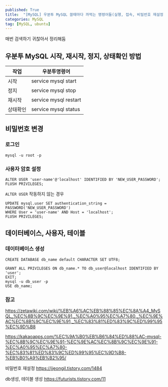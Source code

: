 ```yaml
---
published: True
title:  "[MySQL] 우분투 MySQL 쓸때마다 까먹는 명령어들(실행, 접속, 비밀번호 재설정)"
categories: MySQL
tag: [MySQL, ubuntu]
---
```


매번 검색하기 귀찮아서 정리해둠

## 우분투 MySQL 시작, 재시작, 정지, 상태확인 방법

|작업|우분투명령어|  
|---|---|  
|시작|service mysql start|
|정지|service mysql stop|
|재시작|service mysql restart|
|상태확인|service mysql status|

## 비밀번호 변경

### 로그인
```
mysql -u root -p
```

### 사용자 암호 설정
```
ALTER USER 'user-name'@'localhost' IDENTIFIED BY 'NEW_USER_PASSWORD';
FLUSH PRIVILEGES;
```
```ALTER USER``` 작동하지 않는 경우
```
UPDATE mysql.user SET authentication_string = PASSWORD('NEW_USER_PASSWORD')
WHERE User = 'user-name' AND Host = 'localhost';
FLUSH PRIVILEGES;
```

## 데이터베이스, 사용자, 테이블

### 데이터베이스 생성
```
CREATE DATABASE db_name default CHARACTER SET UTF8; 
```

```
GRANT ALL PRIVILEGES ON db_name.* TO db_user@localhost IDENTIFIED BY 'user';
EXIT;
mysql -u db_user -p
USE db_name;
```



### 참고

<https://zetawiki.com/wiki/%EB%A6%AC%EB%88%85%EC%8A%A4_MySQL_%EC%8B%9C%EC%9E%91,_%EC%A0%95%EC%A7%80,_%EC%9E%AC%EC%8B%9C%EC%9E%91,_%EC%83%81%ED%83%9C%ED%99%95%EC%9D%B8>

<https://kakaoapps.com/%EC%9A%B0%EB%B6%84%ED%88%AC-mysql-%EC%8B%9C%EC%9E%91-%EC%9E%AC%EC%8B%9C%EC%9E%91-%EC%A0%95%EC%A7%80-%EC%83%81%ED%83%9C%ED%99%95%EC%9D%B8-%EB%B0%A9%EB%B2%95/>


비밀번호 재설정
<https://jjeongil.tistory.com/1484>

db생성, 테이블 생성
<https://futurists.tistory.com/11>